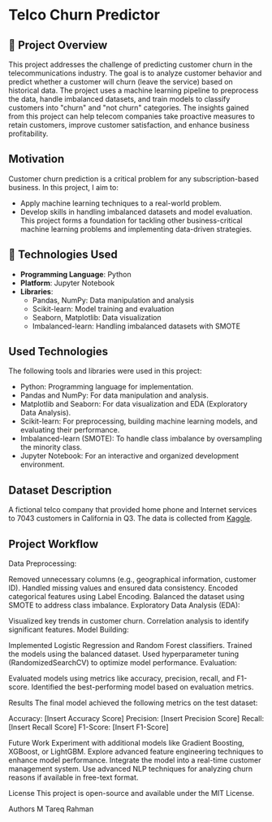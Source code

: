 # Telco Churn Predictor

## 📖 Project Overview
This project addresses the challenge of predicting customer churn in the telecommunications industry. The goal is to analyze customer behavior and predict whether a customer will churn (leave the service) based on historical data. The project uses a machine learning pipeline to preprocess the data, handle imbalanced datasets, and train models to classify customers into "churn" and "not churn" categories. The insights gained from this project can help telecom companies take proactive measures to retain customers, improve customer satisfaction, and enhance business profitability.


## Motivation
Customer churn prediction is a critical problem for any subscription-based business. In this project, I aim to:

- Apply machine learning techniques to a real-world problem.
- Develop skills in handling imbalanced datasets and model evaluation. This project forms a foundation for tackling other business-critical machine learning problems and implementing data-driven strategies.


## 🔧 Technologies Used
- **Programming Language**: Python
- **Platform**: Jupyter Notebook
- **Libraries**:
  - Pandas, NumPy: Data manipulation and analysis
  - Scikit-learn: Model training and evaluation
  - Seaborn, Matplotlib: Data visualization
  - Imbalanced-learn: Handling imbalanced datasets with SMOTE


## Used Technologies
The following tools and libraries were used in this project:

- Python: Programming language for implementation.
- Pandas and NumPy: For data manipulation and analysis.
- Matplotlib and Seaborn: For data visualization and EDA (Exploratory Data Analysis).
- Scikit-learn: For preprocessing, building machine learning models, and evaluating their performance.
- Imbalanced-learn (SMOTE): To handle class imbalance by oversampling the minority class.
- Jupyter Notebook: For an interactive and organized development environment.

## Dataset Description
A fictional telco company that provided home phone and Internet services to 7043 customers in California in Q3. The data is collected from [Kaggle](https://www.kaggle.com/datasets/yeanzc/telco-customer-churn-ibm-dataset).

## Project Workflow
Data Preprocessing:




Removed unnecessary columns (e.g., geographical information, customer ID).
Handled missing values and ensured data consistency.
Encoded categorical features using Label Encoding.
Balanced the dataset using SMOTE to address class imbalance.
Exploratory Data Analysis (EDA):

Visualized key trends in customer churn.
Correlation analysis to identify significant features.
Model Building:

Implemented Logistic Regression and Random Forest classifiers.
Trained the models using the balanced dataset.
Used hyperparameter tuning (RandomizedSearchCV) to optimize model performance.
Evaluation:

Evaluated models using metrics like accuracy, precision, recall, and F1-score.
Identified the best-performing model based on evaluation metrics.

Results
The final model achieved the following metrics on the test dataset:

Accuracy: [Insert Accuracy Score]
Precision: [Insert Precision Score]
Recall: [Insert Recall Score]
F1-Score: [Insert F1-Score]

Future Work
Experiment with additional models like Gradient Boosting, XGBoost, or LightGBM.
Explore advanced feature engineering techniques to enhance model performance.
Integrate the model into a real-time customer management system.
Use advanced NLP techniques for analyzing churn reasons if available in free-text format.

License
This project is open-source and available under the MIT License.

Authors
M Tareq Rahman
